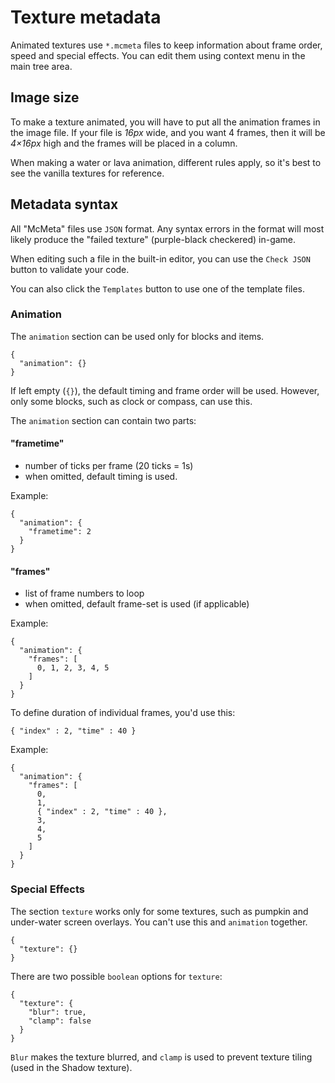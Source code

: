 # Texture metadata

Animated textures use `*.mcmeta` files to keep information about frame order, 
speed and special effects. You can edit them using context menu in the main 
tree area.


## Image size

To make a texture animated, you will have to put all the animation frames in 
the image file. If your file is *16px* wide, and you want 4 frames, then it 
will be *4×16px* high and the frames will be placed in a column.

When making a water or lava animation, different rules apply, so it's best to 
see the vanilla textures for reference.


## Metadata syntax

All "McMeta" files use `JSON` format. Any syntax errors in the format will 
most likely produce the "failed texture" (purple-black checkered) in-game. 

When editing such a file in the built-in editor, you can use the `Check JSON` 
button to validate your code.

You can also click the `Templates` button to use one of the template 
files.


### Animation

The `animation` section can be used only for blocks and items.

    {
      "animation": {}
    }

If left empty (`{}`), the default timing and frame order will be used. However, 
only some blocks, such as clock or compass, can use this.

The `animation` section can contain two parts:


#### "frametime"

* number of ticks per frame (20 ticks = 1s)
* when omitted, default timing is used.

Example:

    {
      "animation": {
        "frametime": 2
      }
    }


#### "frames"

* list of frame numbers to loop
* when omitted, default frame-set is used (if applicable)

Example:

    {
      "animation": {
        "frames": [
          0, 1, 2, 3, 4, 5
        ]
      }
    }

To define duration of individual frames, you'd use this:

    { "index" : 2, "time" : 40 }

Example:

    {
      "animation": {
        "frames": [
          0,
          1,
          { "index" : 2, "time" : 40 },
          3,
          4,
          5
        ]
      }
    }


### Special Effects

The section `texture` works only for some textures, such as pumpkin and 
under-water screen overlays. You can't use this and `animation` together.

    {
      "texture": {}
    }

There are two possible `boolean` options for `texture`:

    {
      "texture": {
        "blur": true,
        "clamp": false
      }
    }

`Blur` makes the texture blurred, and `clamp` is used to prevent texture 
tiling (used in the Shadow texture). 